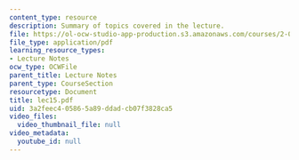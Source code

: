```yaml
---
content_type: resource
description: Summary of topics covered in the lecture.
file: https://ol-ocw-studio-app-production.s3.amazonaws.com/courses/2-002-mechanics-and-materials-ii-spring-2004/3a2feec405865a89ddadcb07f3828ca5_lec15.pdf
file_type: application/pdf
learning_resource_types:
- Lecture Notes
ocw_type: OCWFile
parent_title: Lecture Notes
parent_type: CourseSection
resourcetype: Document
title: lec15.pdf
uid: 3a2feec4-0586-5a89-ddad-cb07f3828ca5
video_files:
  video_thumbnail_file: null
video_metadata:
  youtube_id: null
---
```


